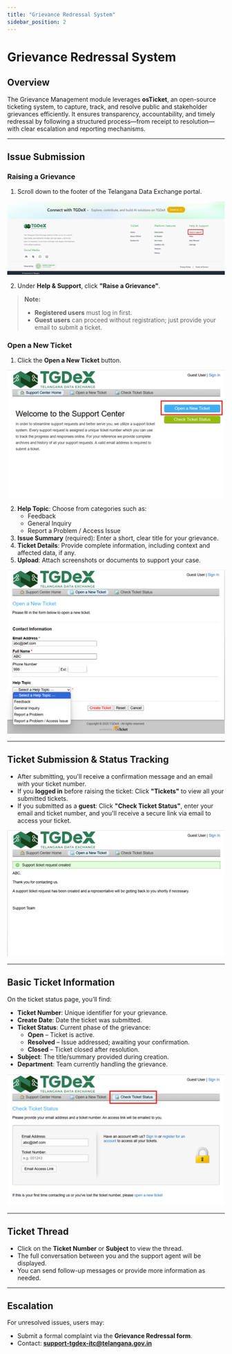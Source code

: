 ```yaml
---
title: "Grievance Redressal System"
sidebar_position: 2
---
```


# Grievance Redressal System

## Overview

The Grievance Management module leverages **osTicket**, an open-source ticketing system, to capture, track, and resolve public and stakeholder grievances efficiently. It ensures transparency, accountability, and timely redressal by following a structured process—from receipt to resolution—with clear escalation and reporting mechanisms.

---

## Issue Submission

### Raising a Grievance

1. Scroll down to the footer of the Telangana Data Exchange portal.

![fig94](./img/fig94.png)


2. Under **Help & Support**, click **"Raise a Grievance"**.

> **Note:**
> - **Registered users** must log in first.
> - **Guest users** can proceed without registration; just provide your email to submit a ticket.


### Open a New Ticket

1. Click the **Open a New Ticket** button.

![Open a New Ticket Button](./img/fig95.png)


2. **Help Topic**: Choose from categories such as:
    - Feedback
    - General Inquiry
    - Report a Problem / Access Issue
3. **Issue Summary** (required): Enter a short, clear title for your grievance.
4. **Ticket Details**: Provide complete information, including context and affected data, if any.
5. **Upload**: Attach screenshots or documents to support your case.

![Grievance Submission Form](./img/fig96.png)


---

## Ticket Submission & Status Tracking

- After submitting, you'll receive a confirmation message and an email with your ticket number.
- If you **logged in** before raising the ticket: Click **"Tickets"** to view all your submitted tickets.
- If you submitted as a **guest**: Click **"Check Ticket Status"**, enter your email and ticket number, and you'll receive a secure link via email to access your ticket.

![Ticket Status Page](./img/fig97.png)


---

## Basic Ticket Information

On the ticket status page, you’ll find:

- **Ticket Number**: Unique identifier for your grievance.
- **Create Date**: Date the ticket was submitted.
- **Ticket Status**: Current phase of the grievance:
    - **Open** – Ticket is active.
    - **Resolved** – Issue addressed; awaiting your confirmation.
    - **Closed** – Ticket closed after resolution.
- **Subject**: The title/summary provided during creation.
- **Department**: Team currently handling the grievance.

![Ticket Information Example](./img/fig98.png)


---

## Ticket Thread

- Click on the **Ticket Number** or **Subject** to view the thread.
- The full conversation between you and the support agent will be displayed.
- You can send follow-up messages or provide more information as needed.


---

## Escalation

For unresolved issues, users may:

- Submit a formal complaint via the **Grievance Redressal form**.
- Contact: **support-tgdex-itc@telangana.gov.in**
